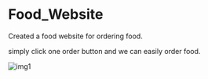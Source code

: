 # Food_Website

Created a food website for ordering food.

simply click one order button and we can easily order food.
 
![img1](https://user-images.githubusercontent.com/120906462/232239962-546587a1-bc6e-4ade-8a80-fbf445ca3c39.png)


